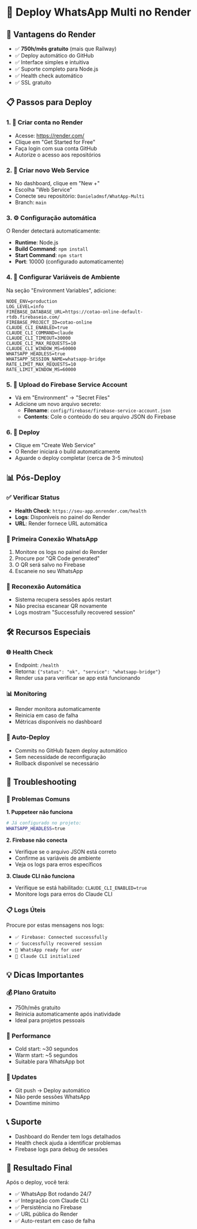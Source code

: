 # 🌊 Deploy WhatsApp Multi no Render

## 🚀 Vantagens do Render
- ✅ **750h/mês gratuito** (mais que Railway)
- ✅ Deploy automático do GitHub
- ✅ Interface simples e intuitiva
- ✅ Suporte completo para Node.js
- ✅ Health check automático
- ✅ SSL gratuito

## 📋 Passos para Deploy

### 1. 🔗 Criar conta no Render
- Acesse: https://render.com/
- Clique em "Get Started for Free"
- Faça login com sua conta GitHub
- Autorize o acesso aos repositórios

### 2. 🚀 Criar novo Web Service
- No dashboard, clique em "New +"
- Escolha "Web Service"
- Conecte seu repositório: `Danieladmsf/WhatApp-Multi`
- Branch: `main`

### 3. ⚙️ Configuração automática
O Render detectará automaticamente:
- **Runtime**: Node.js
- **Build Command**: `npm install`
- **Start Command**: `npm start`
- **Port**: 10000 (configurado automaticamente)

### 4. 🔧 Configurar Variáveis de Ambiente
Na seção "Environment Variables", adicione:

```
NODE_ENV=production
LOG_LEVEL=info
FIREBASE_DATABASE_URL=https://cotao-online-default-rtdb.firebaseio.com/
FIREBASE_PROJECT_ID=cotao-online
CLAUDE_CLI_ENABLED=true
CLAUDE_CLI_COMMAND=claude
CLAUDE_CLI_TIMEOUT=30000
CLAUDE_CLI_MAX_REQUESTS=10
CLAUDE_CLI_WINDOW_MS=60000
WHATSAPP_HEADLESS=true
WHATSAPP_SESSION_NAME=whatsapp-bridge
RATE_LIMIT_MAX_REQUESTS=10
RATE_LIMIT_WINDOW_MS=60000
```

### 5. 🔑 Upload do Firebase Service Account
- Vá em "Environment" → "Secret Files"
- Adicione um novo arquivo secreto:
  - **Filename**: `config/firebase/firebase-service-account.json`
  - **Contents**: Cole o conteúdo do seu arquivo JSON do Firebase

### 6. 🎯 Deploy
- Clique em "Create Web Service"
- O Render iniciará o build automaticamente
- Aguarde o deploy completar (cerca de 3-5 minutos)

## 📊 Pós-Deploy

### ✅ Verificar Status
- **Health Check**: `https://seu-app.onrender.com/health`
- **Logs**: Disponíveis no painel do Render
- **URL**: Render fornece URL automática

### 📱 Primeira Conexão WhatsApp
1. Monitore os logs no painel do Render
2. Procure por "QR Code generated"
3. O QR será salvo no Firebase
4. Escaneie no seu WhatsApp

### 🔄 Reconexão Automática
- Sistema recupera sessões após restart
- Não precisa escanear QR novamente
- Logs mostram "Successfully recovered session"

## 🛠️ Recursos Especiais

### 🌐 Health Check
- Endpoint: `/health`
- Retorna: `{"status": "ok", "service": "whatsapp-bridge"}`
- Render usa para verificar se app está funcionando

### 📊 Monitoring
- Render monitora automaticamente
- Reinicia em caso de falha
- Métricas disponíveis no dashboard

### 🔄 Auto-Deploy
- Commits no GitHub fazem deploy automático
- Sem necessidade de reconfiguração
- Rollback disponível se necessário

## 🔧 Troubleshooting

### 🐛 Problemas Comuns

**1. Puppeteer não funciona**
```bash
# Já configurado no projeto:
WHATSAPP_HEADLESS=true
```

**2. Firebase não conecta**
- Verifique se o arquivo JSON está correto
- Confirme as variáveis de ambiente
- Veja os logs para erros específicos

**3. Claude CLI não funciona**
- Verifique se está habilitado: `CLAUDE_CLI_ENABLED=true`
- Monitore logs para erros do Claude CLI

### 📋 Logs Úteis
Procure por estas mensagens nos logs:
- `✅ Firebase: Connected successfully`
- `✅ Successfully recovered session`
- `🎉 WhatsApp ready for user`
- `🤖 Claude CLI initialized`

## 💡 Dicas Importantes

### 💰 Plano Gratuito
- 750h/mês gratuito
- Reinicia automaticamente após inatividade
- Ideal para projetos pessoais

### 🚀 Performance
- Cold start: ~30 segundos
- Warm start: ~5 segundos
- Suitable para WhatsApp bot

### 🔄 Updates
- Git push → Deploy automático
- Não perde sessões WhatsApp
- Downtime mínimo

## 📞 Suporte
- Dashboard do Render tem logs detalhados
- Health check ajuda a identificar problemas
- Firebase logs para debug de sessões

## 🎉 Resultado Final
Após o deploy, você terá:
- ✅ WhatsApp Bot rodando 24/7
- ✅ Integração com Claude CLI
- ✅ Persistência no Firebase
- ✅ URL pública do Render
- ✅ Auto-restart em caso de falha